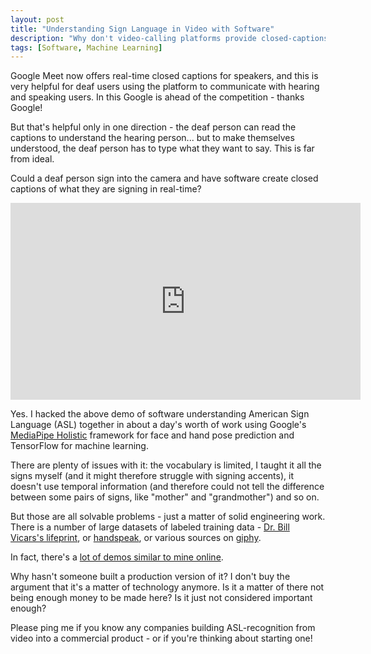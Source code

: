 ```yaml
---
layout: post
title: "Understanding Sign Language in Video with Software"
description: "Why don't video-calling platforms provide closed-captions for sign language?"
tags: [Software, Machine Learning]
---
```


Google Meet now offers real-time closed captions for speakers, and this is very helpful for deaf users using the platform to communicate with hearing and speaking users. In this Google is ahead of the competition - thanks Google!

But that's helpful only in one direction - the deaf person can read the captions to understand the hearing person... but to make themselves understood, the deaf person has to type what they want to say. This is far from ideal.

Could a deaf person sign into the camera and have software create closed captions of what they are signing in real-time?

<iframe width="560" height="315" src="https://www.youtube-nocookie.com/embed/ZoQVTCrRkrw" frameborder="0" allow="accelerometer; autoplay; clipboard-write; encrypted-media; gyroscope; picture-in-picture" allowfullscreen></iframe>

Yes. I hacked the above demo of software understanding American Sign Language (ASL) together in about a day's worth of work using Google's [MediaPipe Holistic](https://ai.googleblog.com/2020/12/mediapipe-holistic-simultaneous-face.html) framework for face and hand pose prediction and TensorFlow for machine learning.

There are plenty of issues with it: the vocabulary is limited, I taught it all the signs myself (and it might therefore struggle with signing accents), it doesn't use temporal information (and therefore could not tell the difference between some pairs of signs, like "mother" and "grandmother") and so on.

But those are all solvable problems - just a matter of solid engineering work. There is a number of large datasets of labeled training data - [Dr. Bill Vicars's lifeprint](https://www.lifeprint.com/), or [handspeak](https://www.handspeak.com/), or various sources on [giphy](https://giphy.com/search/ASL).

In fact, there's a [lot of demos similar to mine online](https://www.youtube.com/results?search_query=sign+language+recognition+using+machine+learning).

Why hasn't someone built a production version of it? I don't buy the argument that it's a matter of technology anymore. Is it a matter of there not being enough money to be made here? Is it just not considered important enough?

Please ping me if you know any companies building ASL-recognition from video into a commercial product - or if you're thinking about starting one!
